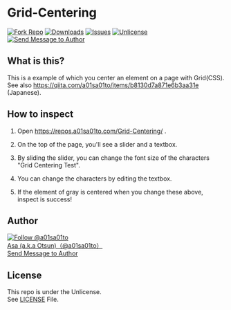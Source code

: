 # Grid-Centering

[![Fork Repo](https://img.shields.io/github/forks/a01sa01to/Grid-Centering?style=social&maxAge=3600)](https://github.com/a01sa01to/Grid-Centering/fork) [![Downloads](https://img.shields.io/github/downloads/a01sa01to/Grid-Centering/total?maxAge=3600, "Download")](https://github.com/a01sa01to/Grid-Centering/releases) [![Issues](https://img.shields.io/github/issues/a01sa01to/Grid-Centering?maxAge=3600, "Issues")](https://github.com/a01sa01to/Grid-Centering/issues) [![Unlicense](https://img.shields.io/github/license/a01sa01to/Grid-Centering?maxAge=3600, "License")](https://github.com/a01sa01to/Grid-Centering/blob/master/LICENSE) [![Send Message to Author](https://img.shields.io/static/v1?style=flat&logo=twitter&label=Message&color=1da1f2&link=https%3A%2F%2Ftwitter.com%2Fmessages%2Fcompose%3Frecipient_id%3D4273512934&link=https%3A%2F%2Ftwitter.com%2Fmessages%2Fcompose%3Frecipient_id%3D4273512934&message=%40a01sa01to&maxAge=3600, "Send Message to Author")](https://twitter.com/messages/compose?recipient_id=4273512934)<br>

## What is this?

This is a example of which you center an element on a page with Grid(CSS).<br>
See also <https://qiita.com/a01sa01to/items/b8130d7a871e6b3aa31e> (Japanese).

## How to inspect

1. Open <https://repos.a01sa01to.com/Grid-Centering/> .

2. On the top of the page, you'll see a slider and a textbox.

3. By sliding the slider, you can change the font size of the characters "Grid Centering Test".

4. You can change the characters by editing the textbox.

5. If the element of gray is centered when you change these above, inspect is success!

## Author

[![Follow @a01sa01to](https://img.shields.io/twitter/follow/a01sa01to?label=Follow&style=social&maxAge=3600, "Follow")](https://twitter.com/intent/follow?screen_name=a01sa01to)<br>
[Asa (a.k.a Otsun)（@a01sa01to）](https://twitter.com/a01sa01to)<br>
[Send Message to Author](https://twitter.com/messages/compose?recipient_id=4273512934)

## License

This repo is under the Unlicense.<br>
See [LICENSE](https://github.com/a01sa01to/Grid-Centering/blob/master/LICENSE) File.
